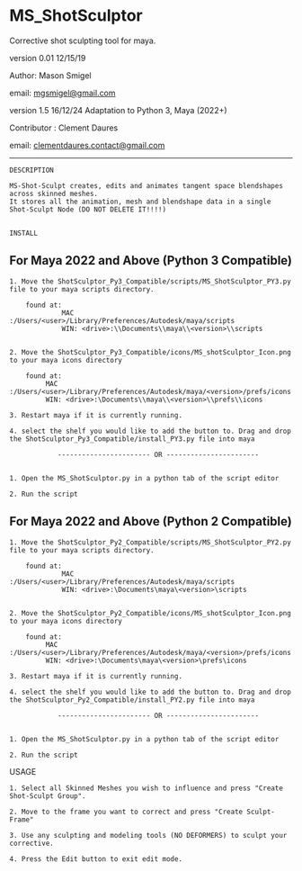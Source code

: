 # MS_ShotSculptor
Corrective shot sculpting tool for maya. 


  version 0.01     12/15/19

  Author: Mason Smigel
    
  email: mgsmigel@gmail.com

  version 1.5     16/12/24   Adaptation to Python 3, Maya (2022+)    
 
  Contributor : Clement Daures

  email: clementdaures.contact@gmail.com

------------------------------------------------------------------------------------------
    
 
    DESCRIPTION 
    
    MS-Shot-Sculpt creates, edits and animates tangent space blendshapes across skinned meshes.
    It stores all the animation, mesh and blendshape data in a single Shot-Sculpt Node (DO NOT DELETE IT!!!!)
   
    
    INSTALL

  ## For Maya 2022 and Above (Python 3 Compatible)

    1. Move the ShotSculptor_Py3_Compatible/scripts/MS_ShotSculptor_PY3.py file to your maya scripts directory. 

        found at:
                 MAC :/Users/<user>/Library/Preferences/Autodesk/maya/scripts
                 WIN: <drive>:\\Documents\\maya\\<version>\\scripts


    2. Move the ShotSculptor_Py3_Compatible/icons/MS_shotSculptor_Icon.png to your maya icons directory

    	found at:
             MAC :/Users/<user>/Library/Preferences/Autodesk/maya/<version>/prefs/icons
             WIN: <drive>:\Documents\\maya\\<version>\\prefs\\icons
                 
    3. Restart maya if it is currently running. 

    4. select the shelf you would like to add the button to. Drag and drop the ShotSculptor_Py3_Compatible/install_PY3.py file into maya 
   
                ----------------------- OR -----------------------
                
                
    1. Open the MS_ShotSculptor.py in a python tab of the script editor
    
    2. Run the script
    
  ## For Maya 2022 and Above (Python 2 Compatible)

    1. Move the ShotSculptor_Py2_Compatible/scripts/MS_ShotSculptor_PY2.py file to your maya scripts directory. 

        found at:
                 MAC :/Users/<user>/Library/Preferences/Autodesk/maya/scripts
                 WIN: <drive>:\Documents\maya\<version>\scripts


    2. Move the ShotSculptor_Py2_Compatible/icons/MS_shotSculptor_Icon.png to your maya icons directory

    	found at:
             MAC :/Users/<user>/Library/Preferences/Autodesk/maya/<version>/prefs/icons
             WIN: <drive>:\Documents\maya\<version>\prefs\icons
                 
    3. Restart maya if it is currently running. 

    4. select the shelf you would like to add the button to. Drag and drop the ShotSculptor_Py2_Compatible/install_PY2.py file into maya 
   
                ----------------------- OR -----------------------
                
                
    1. Open the MS_ShotSculptor.py in a python tab of the script editor
    
    2. Run the script  
  

  USAGE 
    
    
    1. Select all Skinned Meshes you wish to influence and press "Create Shot-Sculpt Group". 
    
    2. Move to the frame you want to correct and press "Create Sculpt-Frame"
    
    3. Use any sculpting and modeling tools (NO DEFORMERS) to sculpt your corrective. 
            
    4. Press the Edit button to exit edit mode. 
    
